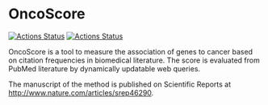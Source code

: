 OncoScore
================

[![Actions Status](https://github.com/danro9685/OncoScore/workflows/check-master/badge.svg)](https://github.com/danro9685/OncoScore/actions?query=workflow%3Acheck-master)
[![Actions Status](https://github.com/danro9685/OncoScore/workflows/check-development/badge.svg)](https://github.com/danro9685/OncoScore/actions?query=workflow%3Acheck-development)

OncoScore is a tool to measure the association of genes to cancer based on citation frequencies in biomedical literature. The score is evaluated from PubMed literature by dynamically updatable web queries. 

The manuscript of the method is published on Scientific Reports at http://www.nature.com/articles/srep46290. 
